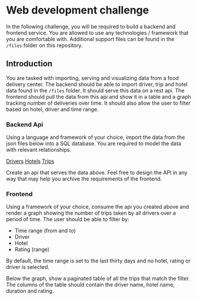 # Web development challenge
In the following challenge, you will be required to build a backend and frontend service.
You are allowed to use any technologies / framework that you are comfortable with.
Additional support files can be found in the `/files` folder on this repository.

## Introduction
You are tasked with importing, serving and visualizing data from a food delivery center.
The backend should be able to import driver, trip and hotel data found in the `/files` folder.
It should serve this data on a rest api. The frontend should pull the data from this api and show it
in a table and a graph tracking number of deliveries over time. It should also allow the user to
filter based on hotel, driver and time range.

### Backend Api
Using a language and framework of your choice, import the data from the json files below into a SQL database.
You are required to model the data with relevant relationships. 

[Drivers](files/drivers.json)
[Hotels](files/hotels.json)
[Trips](files/trips.json)


Create an api that serves the data above.
Feel free to design the API in any way that may help you archive the requirements of the frontend.


### Frontend

Using a framework of your choice, consume the api you created above and render a graph showing the number of trips taken
by all drivers over a period of time.
The user should be able to filter by:
 - Time range  (from and to)
 - Driver
 - Hotel
 - Rating (range)

 By default, the time range is set to the last thirty days and no hotel, rating or driver is selected.

 Below the graph, show a paginated table of all the trips that match the filter.
 The columns of the table should contain the driver name, hotel name, duration and rating.
